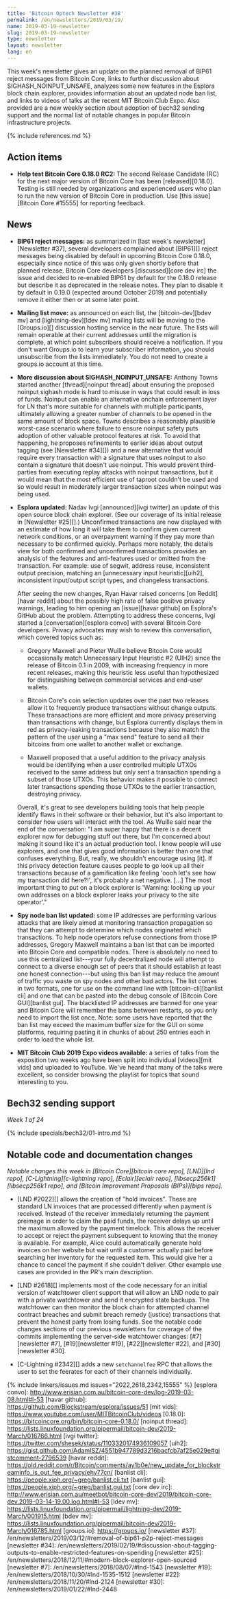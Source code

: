 ```yaml
---
title: 'Bitcoin Optech Newsletter #38'
permalink: /en/newsletters/2019/03/19/
name: 2019-03-19-newsletter
slug: 2019-03-19-newsletter
type: newsletter
layout: newsletter
lang: en
---
```

This week's newsletter gives an update on the planned removal of BIP61
reject messages from Bitcoin Core, links to further discussion about
SIGHASH_NOINPUT_UNSAFE, analyzes some new features in the Esplora block
chain explorer, provides information about an updated node ban list,
and links to videos of talks at the recent MIT Bitcoin Club Expo.  Also
provided are a new weekly section about adoption of bech32 sending
support and the normal list of notable changes in popular Bitcoin
infrastructure projects.

{% include references.md %}

## Action items

- **Help test Bitcoin Core 0.18.0 RC2:** The second Release Candidate
  (RC) for the next major version of Bitcoin Core has been [released][0.18.0].
  Testing is still needed by organizations and experienced users who
  plan to run the new version of Bitcoin Core in production.  Use [this
  issue][Bitcoin Core #15555] for reporting feedback.

## News

- **BIP61 reject messages:** as summarized in [last week's
  newsletter][Newsletter #37], several developers complained about
  [BIP61][] reject messages being disabled by default in upcoming
  Bitcoin Core 0.18.0, especially since notice of this was only given
  shortly before that planned release.  Bitcoin Core developers
  [discussed][core dev irc] the issue and decided to re-enabled BIP61 by
  default for the 0.18.0 release but describe it as deprecated in the
  release notes.  They plan to disable it by default in 0.19.0 (expected
  around October 2019) and potentially remove it either then or at some
  later point.

- **Mailing list move:** as announced on each list, the
  [bitcoin-dev][bdev mv] and [lightning-dev][ldev mv] mailing lists will
  be moving to the [Groups.io][] discussion hosting
  service in the near future.  The lists will remain operable at their
  current addresses until the migration is complete, at which point
  subscribers should receive a notification.  If you don't want
  Groups.io to learn your subscriber information, you should unsubscribe
  from the lists immediately.  You do not need to create a groups.io
  account at this time.

- **More discussion about SIGHASH_NOINPUT_UNSAFE:** Anthony Towns
  started another [thread][noinput thread] about ensuring the proposed
  noinput sighash mode is hard to misuse in ways that could result in
  loss of funds.  Noinput can enable an alternative onchain enforcement
  layer for LN that's more suitable for channels with multiple
  participants, ultimately allowing a greater number of channels to be
  opened in the same amount of block space.  Towns describes a
  reasonably plausible worst-case scenario where failure to ensure
  noinput safety puts adoption of other valuable protocol features at
  risk.  To avoid that happening, he proposes refinements to earlier
  ideas about output tagging (see [Newsletter #34][]) and a new
  alternative that would require every transaction with a signature that
  uses noinput to also contain a signature that doesn't use noinput.
  This would prevent third-parties from executing replay attacks with
  noinput transactions, but it would mean that the most efficient use of
  taproot couldn't be used and so would result in
  moderately larger transaction sizes when noinput was being used.

- **Esplora updated:** Nadav Ivgi [announced][ivgi twitter] an update of
  this open source block chain explorer.  (See our coverage of its
  initial release in [Newsletter #25][].)  Unconfirmed transactions are
  now displayed with an estimate of how long it will take them to
  confirm given current network conditions, or an overpayment warning if
  they pay more than necessary to be confirmed quickly.  Perhaps more
  notably, the details view for both confirmed and unconfirmed
  transactions provides an analysis of the features and anti-features
  used or omitted from the transaction.  For example: use of segwit,
  address reuse, inconsistent output precision, matching an [unnecessary
  input heuristic][uih2], inconsistent input/output script types, and
  changeless transactions.

    After seeing the new changes, Ryan Havar raised concerns [on
    Reddit][havar reddit] about the possibly high rate of false positive
    privacy warnings, leading to him opening an [issue][havar github] on
    Esplora's GitHub about the problem.  Attempting to address
    these concerns, Ivgi started a [conversation][esplora convo] with
    several Bitcoin Core developers.  Privacy advocates may wish to
    review this conversation, which covered topics such as:

    - Gregory Maxwell and Pieter Wuille believe Bitcoin Core would
      occasionally match Unnecessary Input Heuristic #2 (UIH2) since
      the release of Bitcoin 0.1 in 2009, with increasing frequency in
      more recent releases, making this heuristic less useful than
      hypothesized for distinguishing between commercial services and
      end-user wallets.

    - Bitcoin Core's coin selection updates over the past two releases
      allow it to frequently produce transactions without change outputs.
      These transactions are more efficient and more privacy
      preserving than transactions with change, but Esplora currently
      displays them in red as privacy-leaking transactions because they also match the
      pattern of the user using a "max send" feature to send all their
      bitcoins from one wallet to another wallet or exchange.

    - Maxwell proposed that a useful addition to the privacy analysis would
      be identifying when a user controlled multiple UTXOs received to
      the same address but only sent a transaction spending a subset of
      those UTXOs.  This behavior makes it possible to connect later
      transactions spending those UTXOs to the earlier transaction,
      destroying privacy.

    Overall, it's great to see developers building tools that help
    people identify flaws in their software or their behavior, but it's
    also important to consider how users will interact with the tool.
    As Wuille said near the end of the conversation: "I am super happy
    that there is a decent explorer now for debugging stuff out there,
    but I'm concerned about making it sound like it's an actual
    production tool.  I know people will use explorers, and one that
    gives good information is better than one that confuses everything.
    But, really, we shouldn't encourage using [it].  If this privacy
    detection feature causes people to go look up all their transactions
    because of a gamification like feeling 'oooh let's see how my
    transaction did here?!', it's probably a net negative. [...] The
    most important thing to put on a block explorer is 'Warning: looking
    up your own addresses on a block explorer leaks your privacy to the
    site operator'."

- **Spy node ban list updated:** some IP addresses are performing
  various attacks that are likely aimed at monitoring transaction
  propagation so that they can attempt to determine which nodes
  originated which transactions.
  To help node operators refuse
  connections from those IP addresses, Gregory Maxwell maintains a
  ban list that can be imported into Bitcoin Core and compatible nodes.
  There is absolutely no need to use this centralized list---your fully
  decentralized node will attempt to connect to a diverse enough set of
  peers that it should establish at least one honest connection---but
  using this ban list may reduce the amount of traffic you waste on spy
  nodes and other bad actors.  The list comes in two formats, one for
  use on the command line with [bitcoin-cli][banlist cli] and one that
  can be pasted into the debug console of [Bitcoin Core GUI][banlist
  gui].  The blacklisted IP addresses are banned for one year and
  Bitcoin Core will remember the bans between restarts, so you only need
  to import the list once.  Note: some users have reported that the
  ban list may exceed the maximum buffer size for the GUI on some
  platforms, requiring pasting it in chunks of about 250 entries each in
  order to load the whole list.

- **MIT Bitcoin Club 2019 Expo videos available:** a series of talks
  from the exposition two weeks ago have been split into individual
  [videos][mit vids] and uploaded to YouTube.  We've heard that many of
  the talks were excellent, so consider browsing the playlist for topics
  that sound interesting to you.

## Bech32 sending support

*Week 1 of 24*

{% include specials/bech32/01-intro.md %}

## Notable code and documentation changes

*Notable changes this week in [Bitcoin Core][bitcoin core repo],
[LND][lnd repo], [C-Lightning][c-lightning repo], [Eclair][eclair repo],
[libsecp256k1][libsecp256k1 repo], and [Bitcoin Improvement Proposals
(BIPs)][bips repo].*

- [LND #2022][] allows the creation of "hold invoices".  These are standard
  LN invoices that are processed differently when payment is received.
  Instead of the receiver immediately returning the payment preimage
  in order to claim the paid funds, the receiver delays up until the maximum
  allowed by the payment timelock.  This allows the receiver to accept
  or reject the payment subsequent to knowing that the money is
  available.  For example, Alice could automatically generate hold
  invoices on her website but wait until a customer actually paid before
  searching her inventory for the requested item.  This would give her a
  chance to cancel the payment if she couldn't deliver.  Other example
  use cases are provided in the PR's main description.

- [LND #2618][] implements most of the code necessary for an initial
  version of watchtower client support that will allow an LND node to
  pair with a private watchtower and send it encrypted state backups.
  The watchtower can then monitor the block chain for attempted channel
  contract breaches and submit breach remedy (justice) transactions that
  prevent the honest party from losing funds.  See the notable code
  changes sections of our previous newsletters for coverage of the
  commits implementing the server-side watchtower changes:
  [#7][newsletter #7], [#19][newsletter #19], [#22][newsletter #22], and
  [#30][newsletter #30].

- [C-Lightning #2342][] adds a new `setchannelfee` RPC that allows the
  user to set the feerates for each of their channels individually.

{% include linkers/issues.md issues="2022,2618,2342,15555" %}
[esplora convo]: http://www.erisian.com.au/bitcoin-core-dev/log-2019-03-08.html#l-53
[havar github]: https://github.com/Blockstream/esplora/issues/51
[mit vids]: https://www.youtube.com/user/MITBitcoinClub/videos
[0.18.0]: https://bitcoincore.org/bin/bitcoin-core-0.18.0/
[noinput thread]: https://lists.linuxfoundation.org/pipermail/bitcoin-dev/2019-March/016766.html
[ivgi twitter]: https://twitter.com/shesek/status/1103320174936109057
[uih2]: https://gist.github.com/AdamISZ/4551b947789d3216bacfcb7af25e029e#gistcomment-2796539
[havar reddit]: https://old.reddit.com/r/Bitcoin/comments/ay1b0e/new_update_for_blockstreaminfo_is_out_fee_privacy/ehy77cn/
[banlist cli]: https://people.xiph.org/~greg/banlist.cli.txt
[banlist gui]: https://people.xiph.org/~greg/banlist.gui.txt
[core dev irc]: http://www.erisian.com.au/meetbot/bitcoin-core-dev/2019/bitcoin-core-dev.2019-03-14-19.00.log.html#l-53
[ldev mv]: https://lists.linuxfoundation.org/pipermail/lightning-dev/2019-March/001915.html
[bdev mv]: https://lists.linuxfoundation.org/pipermail/bitcoin-dev/2019-March/016785.html
[groups.io]: https://groups.io/
[newsletter #37]: /en/newsletters/2019/03/12/#removal-of-bip61-p2p-reject-messages
[newsletter #34]: /en/newsletters/2019/02/19/#discussion-about-tagging-outputs-to-enable-restricted-features-on-spending
[newsletter #25]: /en/newsletters/2018/12/11/#modern-block-explorer-open-sourced
[newsletter #7]: /en/newsletters/2018/08/07/#lnd-1543
[newsletter #19]: /en/newsletters/2018/10/30/#lnd-1535-1512
[newsletter #22]: /en/newsletters/2018/11/20/#lnd-2124
[newsletter #30]: /en/newsletters/2019/01/22/#lnd-2448
